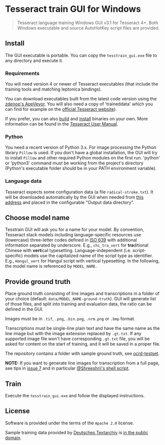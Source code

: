 # Tesseract train GUI for Windows

> Tesseract language training Windows GUI v3.1 for Tesseract 4+. Both Windows executable and source AutoHotKey script files are provided.

## Install

The GUI executable is portable. You can copy the `tesstrain_gui.exe` file to any directory and execute it.

### Requirements

You will need version 4 or newer of Tesseract executables (that include the
training tools and matching leptonica bindings).

You can download executables built from the latest code version using the [zdenop's
AppVeyor](https://ci.appveyor.com/project/zdenop/tesseract/build/artifacts). You will also need
a copy of 'traineddata' which you can find for example on the [official Tesseract
website](https://tesseract-ocr.github.io/tessdoc/#traineddata-files-1)).

If you prefer, you can also [build](https://tesseract-ocr.github.io/tessdoc/Compiling.html#windows) and 
[install](https://tesseract-ocr.github.io/tessdoc/Compiling-%E2%80%93-GitInstallation)
binaries on your own. More information can be found in the [Tesseract User
Manual](https://tesseract-ocr.github.io/tessdoc/).

### Python

You need a recent version of Python 3.x. For image processing the Python library `Pillow` is used.
If you don't have a global installation, the GUI will try to install `Pillow` and other required Python modules on
the first run.
'python' or 'python3' command must be working from the project's directory (Python's executable folder should be
in your PATH environment variable).

### Language data

Tesseract expects some configuration data (a file `radical-stroke.txt`). It will be downloaded automatically by the GUI when needed from [this address](https://github.com/tesseract-ocr/langdata_lstm/raw/main/radical-stroke.txt) and placed in the configurable "Output data directory".


## Choose model name

Tesstrain GUI will ask you for a name for your model. By convention, Tesseract stack models including
language-specific resources use (lowercase) three-letter codes defined in
[ISO 639](https://en.wikipedia.org/wiki/List_of_ISO_639-1_codes) with additional
information separated by underscore. E.g., `chi_tra_vert` for **tra**ditional
Chinese with **vert**ical typesetting. Language-independent (i.e. script-specific)
models use the capitalized name of the script type as identifier. E.g.,
`Hangul_vert` for Hangul script with vertical typesetting. In the following,
the model name is referenced by `MODEL_NAME`.

## Provide ground truth

Place ground truth consisting of line images and transcriptions in a folder of your choice (default: 
`data/MODEL_NAME-ground-truth`). GUI will generate list of those files, and split into training and evaluation data, the ratio can be defined in the GUI.

Images must be in `.tif`, `.png`, `.bin.png`, `.nrm.png` or `.bmp` format.

Transcriptions must be single-line plain text and have the same name as the
line image but with the image extension replaced by `.gt.txt`. If any supported
image file won't have corresponding `.gt.txt` file, you will be asked for content on the
start of training, and it will be saved in a proper file.

The repository contains a folder with sample ground truth, see
[ocrd-testset](./ocrd-testset).

**NOTE:** If you want to generate line images for transcription from a full
page, see tips in [issue 7](https://github.com/OCR-D/ocrd-train/issues/7) and
in particular [@Shreeshrii's shell
script](https://github.com/OCR-D/ocrd-train/issues/7#issuecomment-419714852).

## Train

Execute the `tesstrain_gui.exe` and follow the displayed instructions.

## License

Software is provided under the terms of the `Apache 2.0` license.

Sample training data provided by [Deutsches Textarchiv](https://deutschestextarchiv.de) is [in the public
domain](http://creativecommons.org/publicdomain/mark/1.0/).
